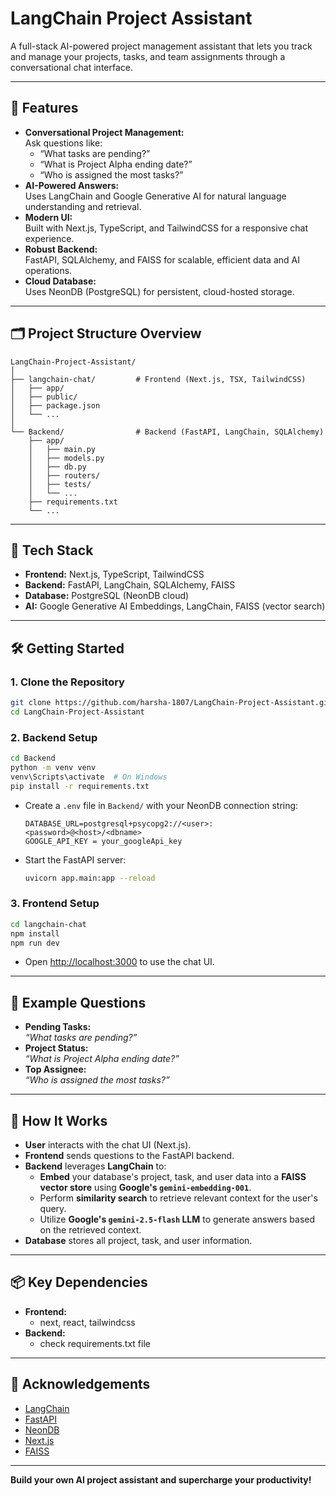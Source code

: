 # LangChain Project Assistant

A full-stack AI-powered project management assistant that lets you track and manage your projects, tasks, and team assignments through a conversational chat interface.

---

## 🚀 Features

- **Conversational Project Management:**  
  Ask questions like:
  - “What tasks are pending?”
  - “What is Project Alpha ending date?”
  - “Who is assigned the most tasks?”
- **AI-Powered Answers:**  
  Uses LangChain and Google Generative AI for natural language understanding and retrieval.
- **Modern UI:**  
  Built with Next.js, TypeScript, and TailwindCSS for a responsive chat experience.
- **Robust Backend:**  
  FastAPI, SQLAlchemy, and FAISS for scalable, efficient data and AI operations.
- **Cloud Database:**  
  Uses NeonDB (PostgreSQL) for persistent, cloud-hosted storage.

---

## 🗂️ Project Structure Overview

```
LangChain-Project-Assistant/
│
├── langchain-chat/         # Frontend (Next.js, TSX, TailwindCSS)
│   ├── app/
│   ├── public/
│   ├── package.json
│   └── ...
│
└── Backend/                # Backend (FastAPI, LangChain, SQLAlchemy)
    ├── app/
    │   ├── main.py
    │   ├── models.py
    │   ├── db.py
    │   ├── routers/
    │   ├── tests/
    │   └── ...
    ├── requirements.txt
    └── ...
```

---

## 🧠 Tech Stack

- **Frontend:** Next.js, TypeScript, TailwindCSS
- **Backend:** FastAPI, LangChain, SQLAlchemy, FAISS
- **Database:** PostgreSQL (NeonDB cloud)
- **AI:** Google Generative AI Embeddings, LangChain, FAISS (vector search)

---

## 🛠️ Getting Started

### 1. Clone the Repository

```sh
git clone https://github.com/harsha-1807/LangChain-Project-Assistant.git
cd LangChain-Project-Assistant
```

### 2. Backend Setup

```sh
cd Backend
python -m venv venv
venv\Scripts\activate  # On Windows
pip install -r requirements.txt
```

- Create a `.env` file in `Backend/` with your NeonDB connection string:
  ```
  DATABASE_URL=postgresql+psycopg2://<user>:<password>@<host>/<dbname>
  GOOGLE_API_KEY = your_googleApi_key
  ```

- Start the FastAPI server:
  ```sh
  uvicorn app.main:app --reload
  ```

### 3. Frontend Setup

```sh
cd langchain-chat
npm install
npm run dev
```

- Open [http://localhost:3000](http://localhost:3000) to use the chat UI.

---

## 💬 Example Questions

- **Pending Tasks:**  
  _“What tasks are pending?”_
- **Project Status:**  
  _“What is Project Alpha ending date?”_
- **Top Assignee:**  
  _“Who is assigned the most tasks?”_

---

## 🤖 How It Works

-   **User** interacts with the chat UI (Next.js).
-   **Frontend** sends questions to the FastAPI backend.
-   **Backend** leverages **LangChain** to:
    * **Embed** your database's project, task, and user data into a **FAISS vector store** using **Google's `gemini-embedding-001`**.
    * Perform **similarity search** to retrieve relevant context for the user's query.
    * Utilize **Google's `gemini-2.5-flash` LLM** to generate answers based on the retrieved context.
-   **Database** stores all project, task, and user information.

---

## 📦 Key Dependencies

- **Frontend:**  
  - next, react, tailwindcss
- **Backend:**  
  - check requirements.txt file

---

## 🙏 Acknowledgements

- [LangChain](https://github.com/langchain-ai/langchain)
- [FastAPI](https://fastapi.tiangolo.com/)
- [NeonDB](https://neon.tech/)
- [Next.js](https://nextjs.org/)
- [FAISS](https://github.com/facebookresearch/faiss)

---

**Build your own AI project assistant and supercharge your productivity!**
